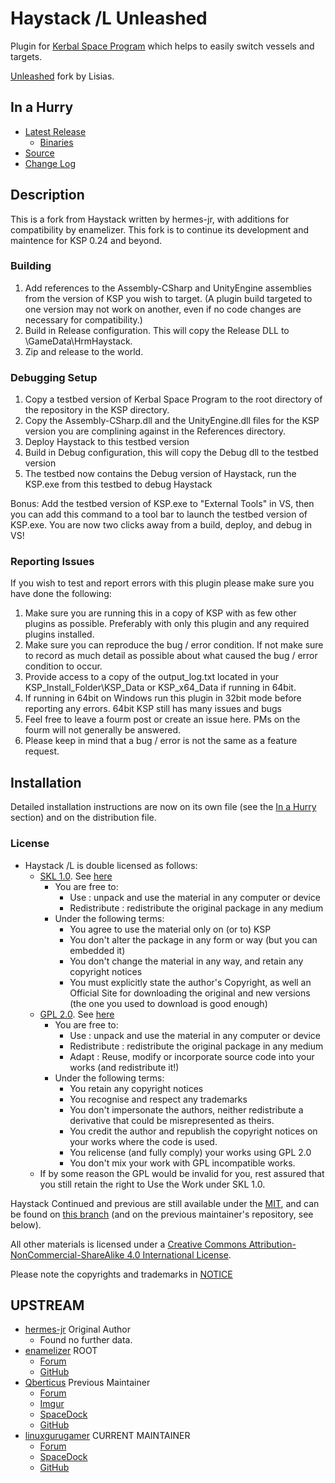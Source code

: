 # Haystack /L Unleashed

Plugin for [Kerbal Space Program](http://www.kerbalspaceprogram.com/) which helps to easily switch vessels and targets.

[Unleashed](https://ksp.lisias.net/add-ons-unleashed/) fork by Lisias.


## In a Hurry

* [Latest Release](https://github.com/net-lisias-kspu/Haystack/releases)
	+ [Binaries](https://github.com/net-lisias-kspu/Haystack/tree/Archive)
* [Source](https://github.com/net-lisias-kspu/Haystack)
* [Change Log](./CHANGE_LOG.md)


## Description

This is a fork from Haystack written by hermes-jr, with additions for compatibility by enamelizer. This fork is to continue its development and maintence for KSP 0.24 and beyond.


### Building

1. Add references to the Assembly-CSharp and UnityEngine assemblies from the version of KSP you wish to target. (A plugin build targeted to one version may not work on another, even if no code changes are necessary for compatibility.)
2. Build in Release configuration. This will copy the Release DLL to \GameData\HrmHaystack\.
3. Zip and release to the world.

### Debugging Setup

1. Copy a testbed version of Kerbal Space Program to the root directory of the repository in the KSP directory.
2. Copy the Assembly-CSharp.dll and the UnityEngine.dll files for the KSP version you are complining against in the References directory.
2. Deploy Haystack to this testbed version
3. Build in Debug configuration, this will copy the Debug dll to the testbed version
4. The testbed now contains the Debug version of Haystack, run the KSP.exe from this testbed to debug Haystack

Bonus: Add the testbed version of KSP.exe to "External Tools" in VS, then you can add this command to a tool bar to launch the testbed version of KSP.exe. You are now two clicks away from a build, deploy, and debug in VS! 

### Reporting Issues

If you wish to test and report errors with this plugin please make sure you have done the following:

1. Make sure you are running this in a copy of KSP with as few other plugins as possible. Preferably with only this plugin and any required plugins installed.
2. Make sure you can reproduce the bug / error condition. If not make sure to record as much detail as possible about what caused the bug / error condition to occur.
3. Provide access to a copy of the output_log.txt located in your KSP_Install_Folder\KSP_Data or KSP_x64_Data if running in 64bit.
4. If running in 64bit on Windows run this plugin in 32bit mode before reporting any errors. 64bit KSP still has many issues and bugs
5. Feel free to leave a fourm post or create an issue here. PMs on the fourm will not generally be answered.
6. Please keep in mind that a bug / error is not the same as a feature request. 


## Installation

Detailed installation instructions are now on its own file (see the [In a Hurry](#in-a-hurry) section) and on the distribution
file.

### License

* Haystack /L is double licensed as follows:
	+ [SKL 1.0](https://ksp.lisias.net/SKL-1_0.txt). See [here](./LICENSE.SKL-1_0)
		+ You are free to:
			- Use : unpack and use the material in any computer or device
			- Redistribute : redistribute the original package in any medium
		+ Under the following terms:
			- You agree to use the material only on (or to) KSP
			- You don't alter the package in any form or way (but you can embedded it)
			- You don't change the material in any way, and retain any copyright notices
			- You must explicitly state the author's Copyright, as well an Official Site for downloading the original and new versions (the one you used to download is good enough)
	+ [GPL 2.0](https://www.gnu.org/licenses/gpl-2.0.txt). See [here](./LICENSE.GPL-2_0)
		+ You are free to:
			- Use : unpack and use the material in any computer or device
			- Redistribute : redistribute the original package in any medium
			- Adapt : Reuse, modify or incorporate source code into your works (and redistribute it!) 
		+ Under the following terms:
			- You retain any copyright notices
			- You recognise and respect any trademarks
			- You don't impersonate the authors, neither redistribute a derivative that could be misrepresented as theirs.
			- You credit the author and republish the copyright notices on your works where the code is used.
			- You relicense (and fully comply) your works using GPL 2.0
			- You don't mix your work with GPL incompatible works.
	+ If by some reason the GPL would be invalid for you, rest assured that you still retain the right to Use the Work under SKL 1.0. 

Haystack Continued and previous are still available under the [MIT](https://opensource.org/licenses/MIT), and can be found on [this branch](https://github.com/net-lisias-kspu/Haystack/tree/Source/MIT) (and on the previous maintainer's repository, see below).

All other materials is licensed under a [Creative Commons Attribution-NonCommercial-ShareAlike 4.0 International License](http://creativecommons.org/licenses/by-nc-sa/4.0/).

Please note the copyrights and trademarks in [NOTICE](./NOTICE)


## UPSTREAM

* [hermes-jr](https://github.com/hermes-jr) Original Author
	* Found no further data.
* [enamelizer](https://forum.kerbalspaceprogram.com/index.php?/profile/90944-enamelizer/) ROOT
	* [Forum](https://forum.kerbalspaceprogram.com/index.php?/topic/51275-022-haystack-is-back-v0022/)
	* [GitHub](https://github.com/aarondemarre/KSP-Haystack-Plugin)
* [Qberticus](https://forum.kerbalspaceprogram.com/index.php?/profile/115166-qberticus/) Previous Maintainer
	* [Forum](https://forum.kerbalspaceprogram.com/index.php?/topic/81114-12-2016-10-28-haystack-continued-v0521/)
	* [Imgur](https://imgur.com/a/myiY6)
	* [SpaceDock](https://spacedock.info/mod/547/Haystack%20Continued)
	* [GitHub](https://github.com/qberticus/HaystackContinued)
* [linuxgurugamer](https://forum.kerbalspaceprogram.com/index.php?/profile/129964-linuxgurugamer/) CURRENT MAINTAINER
	* [Forum](https://forum.kerbalspaceprogram.com/index.php?/topic/170111-141-haystack-recontinued/)
	* [SpaceDock](https://spacedock.info/mod/1680/Haystack%20ReContinued?ga=%253CGame+3102+%2527Kerbal+Space+Program%2527%253E)
	* [GitHub](https://github.com/linuxgurugamer/HaystackContinued)

